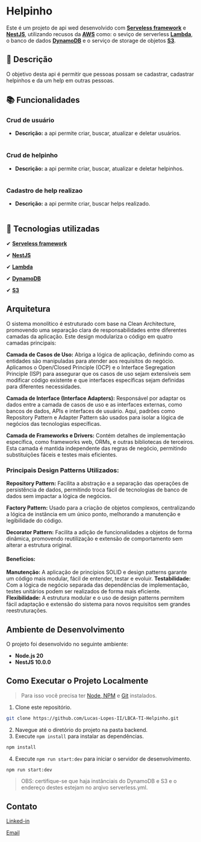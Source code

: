 # Helpinho

Este é um projeto de api wed desenvolvido com **[Serveless framework](https://www.serverless.com/framework)** e **[NestJS](https://nestjs.com/)**, utilizando recusos da **[AWS](https://aws.amazon.com/)** como: o seviço de serverless **[Lambda](https://aws.amazon.com/pt/lambda/)**, o banco de dados **[DynamoDB](https://aws.amazon.com/pt/dynamodb/)** e o serviço de storage de objetos **[S3](https://aws.amazon.com/pt/pm/serv-s3)**.

## :memo: Descrição

O objetivo desta api é permitir que pessoas possam se cadastrar, cadastrar helpinhos e da um help em outras pessoas.

## :books: Funcionalidades

### Crud de usuário

- **Descrição:** a api permite criar, buscar, atualizar e deletar usuários.
  <br/><br/>

### Crud de helpinho

- **Descrição:** a api permite criar, buscar, atualizar e deletar helpinhos.
  <br/><br/>

### Cadastro de help realizao

- **Descrição:** a api permite criar, buscar helps realizado.
  <br/><br/>

## :wrench: Tecnologias utilizadas

✔ **[Serveless framework](https://www.serverless.com/framework)**

✔ **[NestJS](https://nestjs.com/)**

✔ **[Lambda](https://aws.amazon.com/pt/lambda/)**

✔ **[DynamoDB](https://aws.amazon.com/pt/dynamodb/)**

✔ **[S3](https://aws.amazon.com/pt/pm/serv-s3)**

## Arquitetura

O sistema monolítico é estruturado com base na Clean Architecture, promovendo uma separação clara de responsabilidades entre diferentes camadas da aplicação. Este design modulariza o código em quatro camadas principais:

**Camada de Casos de Uso:** Abriga a lógica de aplicação, definindo como as entidades são manipuladas para atender aos requisitos do negócio. Aplicamos o Open/Closed Principle (OCP) e o Interface Segregation Principle (ISP) para assegurar que os casos de uso sejam extensíveis sem modificar código existente e que interfaces específicas sejam definidas para diferentes necessidades.

**Camada de Interface (Interface Adapters):** Responsável por adaptar os dados entre a camada de casos de uso e as interfaces externas, como bancos de dados, APIs e interfaces de usuário. Aqui, padrões como Repository Pattern e Adapter Pattern são usados para isolar a lógica de negócios das tecnologias específicas.

**Camada de Frameworks e Drivers:** Contém detalhes de implementação específica, como frameworks web, ORMs, e outras bibliotecas de terceiros. Esta camada é mantida independente das regras de negócio, permitindo substituições fáceis e testes mais eficientes.

### Principais Design Patterns Utilizados:

**Repository Pattern:** Facilita a abstração e a separação das operações de persistência de dados, permitindo troca fácil de tecnologias de banco de dados sem impactar a lógica de negócios.

**Factory Pattern:** Usado para a criação de objetos complexos, centralizando a lógica de instância em um único ponto, melhorando a manutenção e legibilidade do código.

**Decorator Pattern:** Facilita a adição de funcionalidades a objetos de forma dinâmica, promovendo reutilização e extensão de comportamento sem alterar a estrutura original.

#### Benefícios:

**Manutenção:** A aplicação de princípios SOLID e design patterns garante um código mais modular, fácil de entender, testar e evoluir.
**Testabilidade:** Com a lógica de negócio separada das dependências de implementação, testes unitários podem ser realizados de forma mais eficiente.
**Flexibilidade:** A estrutura modular e o uso de design patterns permitem fácil adaptação e extensão do sistema para novos requisitos sem grandes reestruturações.

## Ambiente de Desenvolvimento

O projeto foi desenvolvido no seguinte ambiente:

- **Node.js 20**
- **NestJS 10.0.0**

## Como Executar o Projeto Localmente

> Para isso você precisa ter [Node, NPM](https://nodejs.org/en) e [Git](https://git-scm.com/) instalados.

1. Clone este repositório.

```sh
git clone https://github.com/Lucas-Lopes-II/LBCA-TI-Helpinho.git
```

2. Navegue até o diretório do projeto na pasta backend.
3. Execute `npm install` para instalar as dependências.

```sh
npm install
```

4. Execute `npm run start:dev` para iniciar o servidor de desenvolvimento.

```sh
npm run start:dev
```

> OBS: certifique-se que haja instânciais do DynamoDB e S3 e o endereço destes estejam no arqivo serverless.yml.

## Contato

[Linked-in](https://www.linkedin.com/in/lucas-lopes-840965190/)

[Email](mailto:lucas.santos.pessoal@outlook.com)
